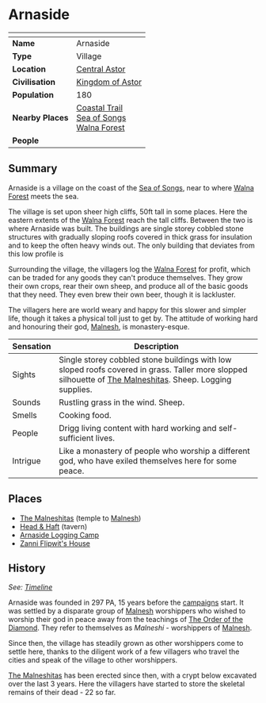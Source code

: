 # Arnaside

| []() | |
| --- | --- |
| **Name** | Arnaside |
| **Type** | Village |
| **Location** | [Central Astor](../regions/central-astor.md) |
| **Civilisation** | [Kingdom of Astor](../../civilisations/kingdom-of-astor/kingdom-of-astor.md) |
| **Population** | 180 |
| **Nearby Places** | [Coastal Trail](../roads/coastal-trail.md)<br />[Sea of Songs](../seas/sea-of-songs.md)<br />[Walna Forest](../forests/walna-forest.md) |
| **People** | |

## Summary

Arnaside is a village on the coast of the [Sea of Songs](../seas/sea-of-songs.md), near to where [Walna Forest](../forests/walna-forest.md) meets the sea.

The village is set upon sheer high cliffs, 50ft tall in some places. Here the eastern extents of the [Walna Forest](../forests/walna-forest.md) reach the tall cliffs. Between the two is where Arnaside was built. The buildings are single storey cobbled stone structures with gradually sloping roofs covered in thick grass for insulation and to keep the often heavy winds out. The only building that deviates from this low profile is 

Surrounding the village, the villagers log the [Walna Forest](../forests/walna-forest.md) for profit, which can be traded for any goods they can't produce themselves. They grow their own crops, rear their own sheep, and produce all of the basic goods that they need. They even brew their own beer, though it is lackluster.

The villagers here are world weary and happy for this slower and simpler life, though it takes a physical toll just to get by. The attitude of working hard and honouring their god, [Malnesh](../../gods/deities/malnesh.md), is monastery-esque.

| Sensation | Description |
| ---- | --- |
| Sights | Single storey cobbled stone buildings with low sloped roofs covered in grass. Taller more slopped silhouette of [The Malneshitas](../buildings/temples/the-malneshitas.md). Sheep. Logging supplies. |
| Sounds | Rustling grass in the wind. Sheep. |
| Smells | Cooking food. |
| People | Drigg living content with hard working and self-sufficient lives. |
| Intrigue | Like a monastery of people who worship a different god, who have exiled themselves here for some peace. |

## Places

- [The Malneshitas](../buildings/temples/the-malneshitas.md) (temple to [Malnesh](../../gods/deities/malnesh.md))
- [Head & Haft](../buildings/inns-taverns/head-and-haft.md) (tavern)
- [Arnaside Logging Camp](../structures/arnaside-logging-camp.md)
- [Zanni Flipwit's House](../buildings/zanni-flipwits-house.md)

## History

*See: [Timeline](../../history/timeline.md)*

Arnaside was founded in 297 PA, 15 years before the [campaigns](../../../campaigns/README.md) start. It was settled by a disparate group of [Malnesh](../../gods/deities/malnesh.md) worshippers who wished to worship their god in peace away from the teachings of [The Order of the Diamond](../../organisations/the-order-of-the-diamond.md). They refer to themselves as *Malneshi* - worshippers of [Malnesh](../../gods/deities/malnesh.md).

Since then, the village has steadily grown as other worshippers come to settle here, thanks to the diligent work of a few villagers who travel the cities and speak of the village to other worshippers.

[The Malneshitas](../buildings/temples/the-malneshitas.md) has been erected since then, with a crypt below excavated over the last 3 years. Here the villagers have started to store the skeletal remains of their dead - 22 so far.
